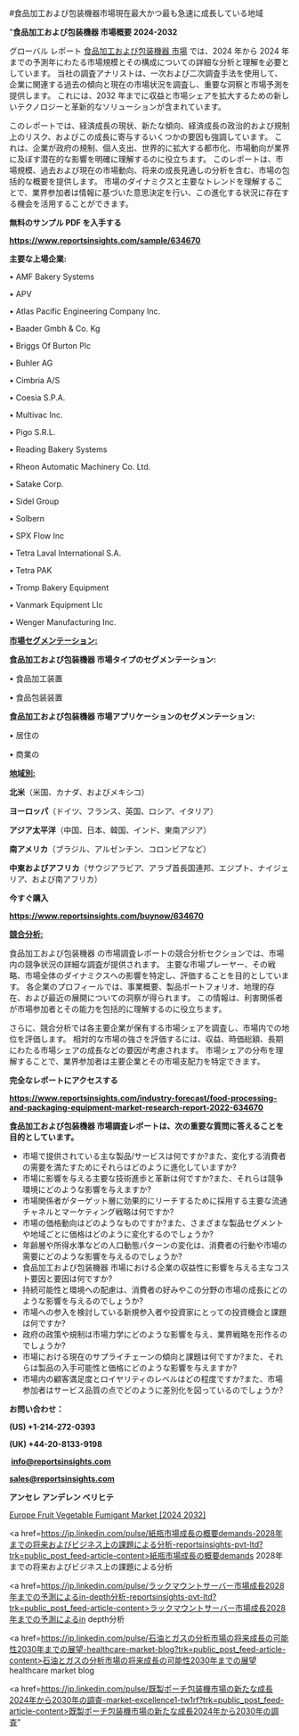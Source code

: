 #食品加工および包装機器市場現在最大かつ最も急速に成長している地域

"<strong>食品加工および包装機器 市場概要 2024-2032</strong>

グローバル レポート <a href=https://www.reportsinsights.com/sample/634670>食品加工および包装機器 市場</a> では、2024 年から 2024 年までの予測年にわたる市場規模とその構成についての詳細な分析と理解を必要としています。 当社の調査アナリストは、一次および二次調査手法を使用して、企業に関連する過去の傾向と現在の市場状況を調査し、重要な洞察と市場予測を提供します。 これには、2032 年までに収益と市場シェアを拡大​​するための新しいテクノロジーと革新的なソリューションが含まれています。

このレポートでは、経済成長の現状、新たな傾向、経済成長の政治的および規制上のリスク、およびこの成長に寄与するいくつかの要因も強調しています。 これは、企業が政府の規制、個人支出、世界的に拡大する都市化、市場動向が業界に及ぼす潜在的な影響を明確に理解するのに役立ちます。 このレポートは、市場規模、過去および現在の市場動向、将来の成長見通しの分析を含む、市場の包括的な概要を提供します。 市場のダイナミクスと主要なトレンドを理解することで、業界参加者は情報に基づいた意思決定を行い、この進化する状況に存在する機会を活用することができます。

<strong><b>無料のサンプル PDF を入手する</b></strong>

<a href=https://www.reportsinsights.com/sample/634670><strong><u>https://www.reportsinsights.com/sample/634670</u></strong></a>

<strong>主要な上場企業:</strong>

• AMF Bakery Systems 

• APV 

• Atlas Pacific Engineering Company Inc. 

• Baader Gmbh & Co. Kg 

• Briggs Of Burton Plc 

• Buhler AG 

• Cimbria A/S 

• Coesia S.P.A. 

• Multivac Inc. 

• Pigo S.R.L. 

• Reading Bakery Systems 

• Rheon Automatic Machinery Co. Ltd. 

• Satake Corp. 

• Sidel Group 

• Solbern 

• SPX Flow Inc 

• Tetra Laval International S.A. 

• Tetra PAK 

• Tromp Bakery Equipment 

• Vanmark Equipment Llc 

• Wenger Manufacturing Inc.

<strong><u>市場セグメンテーション</u></strong><strong><u>:</u></strong>

<strong>食品加工および包装機器 市場タイプのセグメンテーション:</strong>

• 食品加工装置

• 食品包装装置

<strong>食品加工および包装機器 市場アプリケーションのセグメンテーション:</strong>

• 居住の

• 商業の

<strong><u>地域別</u></strong><strong><u>:</u></strong>

<strong>北米</strong>（米国、カナダ、およびメキシコ）

<strong>ヨーロッパ</strong>（ドイツ、フランス、英国、ロシア、イタリア）

<strong>アジア太平洋</strong>（中国、日本、韓国、インド、東南アジア）

<strong>南アメリカ</strong>（ブラジル、アルゼンチン、コロンビアなど）

<strong>中東およびアフリカ</strong>（サウジアラビア、アラブ首長国連邦、エジプト、ナイジェリア、および南アフリカ）

<strong>今すぐ購入</strong>

<a href=https://www.reportsinsights.com/buynow/634670><strong><u>https://www.reportsinsights.com/buynow/634670</u></strong></a>

<strong><u>競合分析:</u></strong>

食品加工および包装機器 の市場調査レポートの競合分析セクションでは、市場内の競争状況の詳細な調査が提供されます。 主要な市場プレーヤー、その戦略、市場全体のダイナミクスへの影響を特定し、評価することを目的としています。 各企業のプロフィールでは、事業概要、製品ポートフォリオ、地理的存在、および最近の展開についての洞察が得られます。 この情報は、利害関係者が市場参加者とその能力を包括的に理解するのに役立ちます。

さらに、競合分析では各主要企業が保有する市場シェアを調査し、市場内での地位を評価します。 相対的な市場の強さを評価するには、収益、時価総額、長期にわたる市場シェアの成長などの要因が考慮されます。 市場シェアの分布を理解することで、業界参加者は主要企業とその市場支配力を特定できます。

<strong>完全なレポートにアクセスする</strong>

<a href=https://www.reportsinsights.com/industry-forecast/food-processing-and-packaging-equipment-market-research-report-2022-634670><strong><u><b>https://www.reportsinsights.com/industry-forecast/food-processing-and-packaging-equipment-market-research-report-2022-634670</b></u></strong></a>

<strong><b>食品加工および包装機器 市場調査レポートは、次の重要な質問に答えることを目的としています。</b></strong>
<ul>
  <li>市場で提供されている主な製品/サービスは何ですか?また、変化する消費者の需要を満たすためにそれらはどのように進化していますか?</li>
  <li>市場に影響を与える主要な技術進歩と革新は何ですか?また、それらは競争環境にどのような影響を与えますか?</li>
  <li>市場関係者がターゲット層に効果的にリーチするために採用する主要な流通チャネルとマーケティング戦略は何ですか?</li>
  <li>市場の価格動向はどのようなものですか?また、さまざまな製品セグメントや地域ごとに価格はどのように変化するのでしょうか?</li>
  <li>年齢層や所得水準などの人口動態パターンの変化は、消費者の行動や市場の需要にどのような影響を与えるのでしょうか?</li>
  <li>食品加工および包装機器 市場における企業の収益性に影響を与える主なコスト要因と要因は何ですか?</li>
  <li>持続可能性と環境への配慮は、消費者の好みやこの分野の市場の成長にどのような影響を与えるのでしょうか?</li>
  <li>市場への参入を検討している新規参入者や投資家にとっての投資機会と課題は何ですか?</li>
  <li>政府の政策や規制は市場力学にどのような影響を与え、業界戦略を形作るのでしょうか?</li>
  <li>市場における現在のサプライチェーンの傾向と課題は何ですか?また、それらは製品の入手可能性と価格にどのような影響を与えますか?</li>
  <li>市場内の顧客満足度とロイヤリティのレベルはどの程度ですか?また、市場参加者はサービス品質の点でどのように差別化を図っているのでしょうか?</li>
</ul>
<strong>お問い合わせ：</strong>

<strong>(US) +1-214-272-0393</strong>

<strong>(UK) +44-20-8133-9198</strong>

<strong> </strong><a href=info@reportsinsights.com><strong><u>info@reportsinsights.com</u></strong></a>

<a href=sales@reportsinsights.com><strong><u>sales@reportsinsights.com</u></strong></a>

<strong>アンセレ アンデレン ベリヒテ</strong>

<a href=https://www.linkedin.com/pulse/europe-fruit-vegetable-fumigant-markets-trends-9jw1f/>Europe Fruit Vegetable Fumigant Market [2024 2032]</a>

<a href=https://jp.linkedin.com/pulse/紙瓶市場成長の概要demands-2028年までの将来およびビジネス上の課題による分析-reportsinsights-pvt-ltd?trk=public_post_feed-article-content>紙瓶市場成長の概要demands 2028年までの将来およびビジネス上の課題による分析</a>

<a href=https://jp.linkedin.com/pulse/ラックマウントサーバー市場成長2028年までの予測によるin-depth分析-reportsinsights-pvt-ltd?trk=public_post_feed-article-content>ラックマウントサーバー市場成長2028年までの予測によるin depth分析</a>

<a href=https://jp.linkedin.com/pulse/石油とガスの分析市場の将来成長の可能性2030年までの展望-healthcare-market-blog?trk=public_post_feed-article-content>石油とガスの分析市場の将来成長の可能性2030年までの展望 healthcare market blog</a>

<a href=https://jp.linkedin.com/pulse/既製ポーチ包装機市場の新たな成長2024年から2030年の調査-market-excellence1-tw1rf?trk=public_post_feed-article-content>既製ポーチ包装機市場の新たな成長2024年から2030年の調査</a>"
